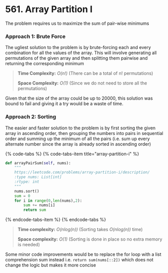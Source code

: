 # 561. Array Partition I

The problem requires us to maximize the sum of pair-wise minimums

### Approach 1: Brute Force

The ugliest solution to the problem is by brute-forcing each and every combination for all the values of the array. This will involve generating all permutations of the given array and then splitting them pairwise and returning the corresponding minimum

> **Time Complexity:** _O\(n!\)_ \(There can be a total of n! permutations\)
>
> **Space Complexity:** _O\(1\)_ \(Since we do not need to store all the permutations\)

Given that the size of the array could be up to 20000, this solution was bound to fail and giving it a try would be a waste of time.

### Approach 2: Sorting

The easier and faster solution to the problem is by first sorting the given array in ascending order, then grouping the numbers into pairs in sequential order and summing up the minimum of all the pairs \(i.e. sum up every alternate number since the array is already sorted in ascending order\)

{% code-tabs %}
{% code-tabs-item title="array-partition-i" %}
```python
def arrayPairSum(self, nums):     
    """     
    https://leetcode.com/problems/array-partition-i/description/
    :type nums: List[int]     
    :rtype: int     
    """     
    nums.sort()    
    sum = 0
    for i in range(0,len(nums),2):
        sum += nums[i]
        return sum
```
{% endcode-tabs-item %}
{% endcode-tabs %}

> **Time complexity:** _O\(nlog\(n\)\)_ \(Sorting takes _O\(nlog\(n\)\)_ time\)
>
> **Space complexity:** _O\(1\)_ \(Sorting is done in place so no extra memory is needed\)

Some minor code improvements would be to replace the for loop with a list comprehension sum instead i.e. `return sum(nums[::2])` which does not change the logic but makes it more concise

